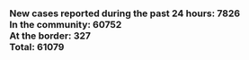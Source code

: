 ### New cases reported during the past 24 hours: 7826<br/>In the community: 60752<br/>At the border: 327<br/>Total: 61079